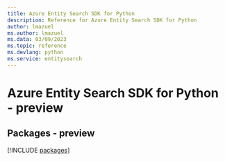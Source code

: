 ```yaml
---
title: Azure Entity Search SDK for Python
description: Reference for Azure Entity Search SDK for Python
author: lmazuel
ms.author: lmazuel
ms.data: 03/09/2023
ms.topic: reference
ms.devlang: python
ms.service: entitysearch
---
```

# Azure Entity Search SDK for Python - preview
## Packages - preview
[!INCLUDE [packages](entity-search-index.md)]